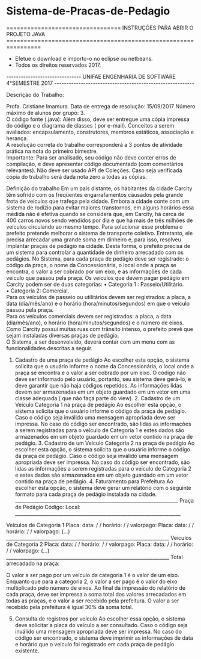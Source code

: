 # Sistema-de-Pracas-de-Pedagio

 ================================= INSTRUÇÕES PARA ABRIR O PROJETO JAVA ================================================================
  - Efetue o download e importo-o no eclipse ou netbeans.
  - Todos os direitos reservados 2017.

------------------------------- UNIFAE ENGENHARIA DE SOFTWARE 4°SEMESTRE 2017 ----------------------------------------------------------

Descrição do Trabalho:

Profa. Cristiane Imamura. 
Data de entrega de resolução: 15/09/2017 
Número máximo de alunos por grupo: 3.  
O código fonte (.java):
Além disso, deve ser entregue uma cópia impressa do código e o diagrama de classes ( por e-mail). 
Conceitos a serem avaliados: encapsulamento, construtores, membros estáticos, associação e herança.  
A resolução correta do trabalho corresponderá a 3 pontos de atividade prática na nota do primeiro bimestre.  
Importante: Para ser analisado, seu código não deve conter erros de compilação, e deve apresentar código documentado (com comentários relevantes). Não deve ser usado API de Coleções. Caso seja verificada cópia do trabalho será dada nota zero a todas as cópias. 
 
Definição do trabalho 
 Em um país distante, os habitantes da cidade Carcity têm sofrido com os freqüentes engarrafamentos causados pela grande frota de veículos que trafega pela cidade. Embora a cidade conte com um sistema de rodízio para evitar maiores transtornos, em alguns horários essa medida não é efetiva quando se considera que, em Carcity, há cerca de 400 carros novos sendo vendidos por dia e que há mais de três milhões de veículos circulando ao mesmo tempo. Para solucionar esse problema o prefeito pretende melhorar o sistema de transporte coletivo. Entretanto, ele precisa arrecadar uma grande soma em dinheiro e, para isso, resolveu implantar praças de pedágio na cidade. Desta forma, o prefeito precisa de um sistema para controlar a quantidade de dinheiro arrecadado com os pedágios. 
No Sistema, para cada praça de pedágio deve ser registrado: o código da praça, o nome da Concessionária, o local onde a praça se encontra, o valor a ser cobrado por um eixo, e as informações de cada veículo que passou pela praça. 
 Os veículos que devem pagar pedágio em Carcity podem ser de duas categorias: 
 • Categoria 1 : Passeio/Utilitário.  
• Categoria 2: Comercial.  
Para os veículos de passeio ou utilitários devem ser registrados: a placa, a data (dia/mês/ano) e o horário (hora/minutos/segundos) em que o veículo passou pela praça.  
Para os veículos comerciais devem ser registrados: a placa, a data (dia/mês/ano), o horário (hora/minutos/segundos) e o número de eixos. Como Carcity possui muitas ruas com trânsito intenso, o prefeito prevê que sejam instaladas diversas praças de pedágio.  
O Sistema, a ser desenvolvido, deverá contar com um menu com as funcionalidades descritas a seguir.  
1. Cadastro de uma praça de pedágio Ao escolher esta opção, o sistema solicita que o usuário informe o nome da Concessionária, o local onde a praça se encontra e o valor a ser cobrado por um eixo. O código não deve ser informado pelo usuário, portanto, seu sistema deve gerá-lo, e deve garantir que não haja códigos repetidos. As informações lidas devem ser armazenadas em um objeto guardado em um vetor em uma classe adequada ( que não faça parte do view).  2. Cadastro de um Veículo Categoria 1 na praça de pedágio Ao escolher esta opção, o sistema solicita que o usuário informe o código da praça de pedágio. Caso o código seja inválido uma mensagem apropriada deve ser impressa. No caso do código ser encontrado, são lidas as informações a serem registradas para o veículo de Categoria 1 e estes dados são armazenados em um objeto guardado em um vetor contido na praça de pedágio.  3. Cadastro de um Veículo Categoria 2 na praça de pedágio  Ao escolher esta opção, o sistema solicita que o usuário informe o código da praça de pedágio. Caso o código seja inválido uma mensagem apropriada deve ser impressa. No caso do código ser encontrado, são lidas as informações a serem registradas para o veículo de Categoria 2 e estes dados são armazenados em um objeto guardado em um vetor contido na praça de pedágio.  4. Faturamento para Prefeitura  Ao escolher esta opção, o sistema deve gerar um relatório com o seguinte formato para cada praça de pedágio instalada na cidade. ____________________________________________________________________ Praça de Pedágio  Código:                                        Local:  _____________________________________________________________________ 
 
Veículos de Categoria 1    Placa:             data:  /  /           horário:   /  /          valorpago:  Placa:            data:  /  /            horário:   /  /          valorpago:  (...)     ____________________________________________________________________ Veículos de  Categoria 2    Placa:     data:     /   /    horário:  /  /    valorpago:  Placa:     data:    /  /      horário:  /  /    valorpago:  (...)  
____________________________________________________________________  Total arrecadado na praça: 
 
 
 O valor a ser pago por um veículo da categoria 1 é o valor de um eixo. Enquanto que para a categoria 2, o valor a ser pago é o valor do eixo multiplicado pelo número de eixos.    Ao final da impressão do relatório de cada praça, deve ser impressa a soma total dos valores arrecadados em todas as praças, e o valor a ser recebido pela prefeitura.    O valor a ser recebido pela prefeitura é igual 30% da soma total. 
 
5. Consulta de registros por veículo Ao escolher essa opção, o sistema deve solicitar a placa do veículo a ser consultado. Caso o código seja inválido uma mensagem apropriada deve ser impressa. No caso do código ser encontrado, o sistema deve imprimir as informações de data e horário que o veículo foi registrado em cada praça de pedágio existente. 

